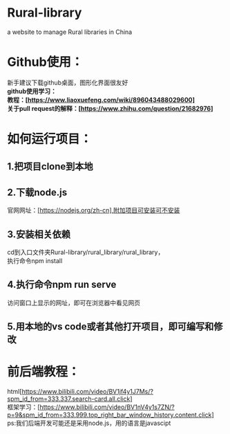 # Rural-library
a website to manage Rural libraries in China
# Github使用：
新手建议下载github桌面，图形化界面很友好  
**github使用学习：  
教程：[https://www.liaoxuefeng.com/wiki/896043488029600]**  
**关于pull request的解释：[https://www.zhihu.com/question/21682976]**
# 如何运行项目：
## 1.把项目clone到本地
## 2.下载node.js 
官网网址：[https://nodejs.org/zh-cn],附加项目可安装可不安装
## 3.安装相关依赖
cd到入口文件夹Rural-library/rural_library/rural_library，  
执行命令npm install
## 4.执行命令npm run serve
访问窗口上显示的网址，即可在浏览器中看见网页
## 5.用本地的vs code或者其他打开项目，即可编写和修改
# 前后端教程：
html[https://www.bilibili.com/video/BV1jf4y1J7Ms/?spm_id_from=333.337.search-card.all.click]  
框架学习：[https://www.bilibili.com/video/BV1nV4y1s7ZN/?p=9&spm_id_from=333.999.top_right_bar_window_history.content.click]  
ps:我们后端开发可能还是采用node.js，用的语言是javascipt

